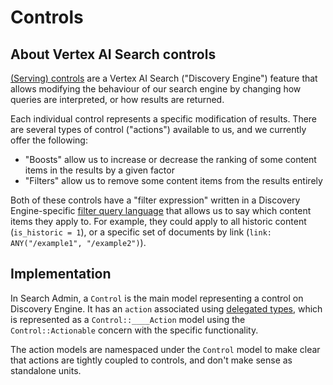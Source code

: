 # Controls
## About Vertex AI Search controls
[(Serving) controls][de-docs] are a Vertex AI Search ("Discovery Engine") feature that allows
modifying the behaviour of our search engine by changing how queries are interpreted, or how results
are returned.

Each individual control represents a specific modification of results. There are several types of
control ("actions") available to us, and we currently offer the following:
- "Boosts" allow us to increase or decrease the ranking of some content items in the results by a
  given factor
- "Filters" allow us to remove some content items from the results entirely

Both of these controls have a "filter expression" written in a Discovery Engine-specific [filter
query language] that allows us to say which content items they apply to. For example, they could
apply to all historic content (`is_historic = 1`), or a specific set of documents by link (`link:
ANY("/example1", "/example2")`).

## Implementation
In Search Admin, a `Control` is the main model representing a control on Discovery Engine. It has an
`action` associated using [delegated types], which is represented as a `Control::____Action` model
using the `Control::Actionable` concern with the specific functionality.

The action models are namespaced under the `Control` model to make clear that actions are tightly
coupled to controls, and don't make sense as standalone units.

[de-docs]: https://cloud.google.com/generative-ai-app-builder/docs/configure-serving-controls
[delegated types]: https://api.rubyonrails.org/classes/ActiveRecord/DelegatedType.html
[filter query language]:
https://cloud.google.com/generative-ai-app-builder/docs/filter-search-metadata#filter-expression-syntax
